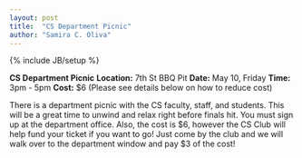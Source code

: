 ```yaml
---
layout: post
title:  "CS Department Picnic"
author: "Samira C. Oliva"
---
```

{% include JB/setup %}

**CS Department Picnic**
**Location:** 7th St BBQ Pit
**Date:** May 10, Friday
**Time:** 3pm - 5pm
**Cost:** $6 (Please see details below on how to reduce cost)


There is a department picnic with the CS faculty, staff, and students. This will be a great time to unwind and relax right before finals hit. You must sign up at the department office. Also, the cost is $6, however the CS Club will help fund your ticket if you want to go! Just come by the club and we will walk over to the department window and pay $3 of the cost!


